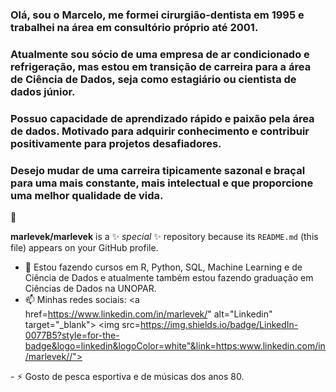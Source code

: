 ### Olá, sou o Marcelo, me formei cirurgião-dentista em 1995 e trabalhei na área em consultório próprio até 2001.
### Atualmente sou sócio de uma empresa de ar condicionado e refrigeração, mas estou em transição de carreira para a área de Ciência de Dados, seja como estagiário ou cientista de dados júnior.
### Possuo capacidade de aprendizado rápido e paixão pela área de dados. Motivado para adquirir conhecimento e contribuir positivamente para projetos desafiadores.
### Desejo mudar de uma carreira tipicamente sazonal e braçal para uma mais constante, mais intelectual e que proporcione uma melhor qualidade de vida.
👋


**marlevek/marlevek** is a ✨ _special_ ✨ repository because its `README.md` (this file) appears on your GitHub profile.

- 🌱 Estou fazendo cursos em R, Python, SQL, Machine Learning e de Ciência de Dados e atualmente também estou fazendo graduação em Ciências de Dados na UNOPAR.
- 📫 Minhas redes sociais: <a href=https://www.linkedin.com/in/marlevek/" alt="Linkedin" target="_blank">
  <img src=https://img.shields.io/badge/LinkedIn-0077B5?style=for-the-badge&logo=linkedin&logoColor=white"&link=https:www.linkedin.com/in/marlevek//">
</a>
- ⚡ Gosto de pesca esportiva e de músicas dos anos 80.

